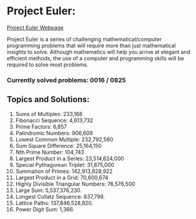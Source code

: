 # Project Euler:

[Project Euler Webpage](https://https://projecteuler.net/)

Project Euler is a series of challenging mathematical/computer programming problems that will require more than just mathematical insights to solve. Although mathematics will help you arrive at elegant and efficient methods, the use of a computer and programming skills will be required to solve most problems.

### Currently solved problems: 0016 / 0825

## Topics and Solutions:

1. Sums of Multiples: 233,168
2. Fibonacci Sequence: 4,613,732
3. Prime Factors: 6,857
4. Palindromic Numbers: 906,609
5. Lowest Common Multiple: 232,792,560
6. Sum Square Difference: 25,164,150
7. Nth Prime Number: 104,743
8. Largest Product in a Series: 23,514,624,000
9. Special Pythagorean Triplet: 31,875,000
10. Summation of Primes: 142,913,828,922
11. Largest Product in a Grid: 70,600,674
12. Highly Divisible Triangular Numbers: 76,576,500
13. Large Sum: 5,537,376,230.
14. Longest Collatz Sequence: 837,799.
15. Lattice Paths: 137,846,528,820.
16. Power Digit Sum: 1,366.
